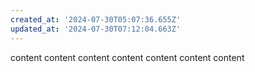 ```yaml
---
created_at: '2024-07-30T05:07:36.655Z'
updated_at: '2024-07-30T07:12:04.663Z'
---
```


content
content
content
content
content
content
content
